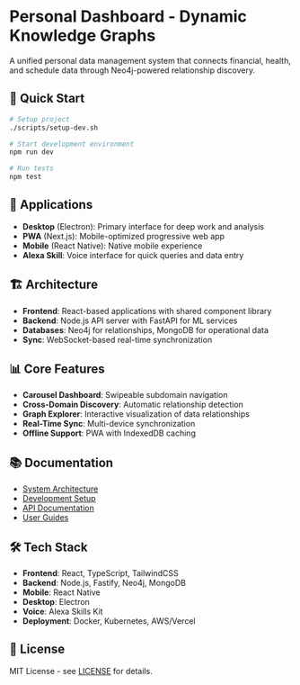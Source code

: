 # Personal Dashboard - Dynamic Knowledge Graphs

A unified personal data management system that connects financial, health, and schedule data through Neo4j-powered relationship discovery.

## 🚀 Quick Start

```bash
# Setup project
./scripts/setup-dev.sh

# Start development environment
npm run dev

# Run tests
npm test
```

## 📱 Applications

- **Desktop** (Electron): Primary interface for deep work and analysis
- **PWA** (Next.js): Mobile-optimized progressive web app
- **Mobile** (React Native): Native mobile experience
- **Alexa Skill**: Voice interface for quick queries and data entry

## 🏗️ Architecture

- **Frontend**: React-based applications with shared component library
- **Backend**: Node.js API server with FastAPI for ML services
- **Databases**: Neo4j for relationships, MongoDB for operational data
- **Sync**: WebSocket-based real-time synchronization

## 📊 Core Features

- **Carousel Dashboard**: Swipeable subdomain navigation
- **Cross-Domain Discovery**: Automatic relationship detection
- **Graph Explorer**: Interactive visualization of data relationships
- **Real-Time Sync**: Multi-device synchronization
- **Offline Support**: PWA with IndexedDB caching

## 📚 Documentation

- [System Architecture](docs/architecture/README.md)
- [Development Setup](docs/development/setup.md)
- [API Documentation](docs/api/README.md)
- [User Guides](docs/user-guides/README.md)

## 🛠️ Tech Stack

- **Frontend**: React, TypeScript, TailwindCSS
- **Backend**: Node.js, Fastify, Neo4j, MongoDB
- **Mobile**: React Native
- **Desktop**: Electron
- **Voice**: Alexa Skills Kit
- **Deployment**: Docker, Kubernetes, AWS/Vercel

## 📄 License

MIT License - see [LICENSE](LICENSE) for details.
